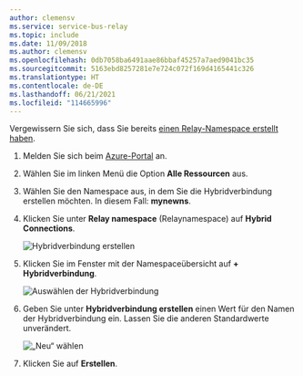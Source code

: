 ```yaml
---
author: clemensv
ms.service: service-bus-relay
ms.topic: include
ms.date: 11/09/2018
ms.author: clemensv
ms.openlocfilehash: 0db7058ba6491aae86bbaf45257a7aed9041bc35
ms.sourcegitcommit: 5163ebd8257281e7e724c072f169d4165441c326
ms.translationtype: HT
ms.contentlocale: de-DE
ms.lasthandoff: 06/21/2021
ms.locfileid: "114665996"
---
```

Vergewissern Sie sich, dass Sie bereits [einen Relay-Namespace erstellt haben][namespace-how-to].

1. Melden Sie sich beim [Azure-Portal](https://portal.azure.com) an.
2. Wählen Sie im linken Menü die Option **Alle Ressourcen** aus.
3. Wählen Sie den Namespace aus, in dem Sie die Hybridverbindung erstellen möchten. In diesem Fall: **mynewns**.  
4. Klicken Sie unter **Relay namespace** (Relaynamespace) auf **Hybrid Connections**.

    ![Hybridverbindung erstellen](./media/relay-create-hybrid-connection-portal/create-hc-1.png)

5. Klicken Sie im Fenster mit der Namespaceübersicht auf **+ Hybridverbindung**.
   
    ![Auswählen der Hybridverbindung](./media/relay-create-hybrid-connection-portal/create-hc-2.png)
6. Geben Sie unter **Hybridverbindung erstellen** einen Wert für den Namen der Hybridverbindung ein. Lassen Sie die anderen Standardwerte unverändert.
   
    ![„Neu“ wählen](./media/relay-create-hybrid-connection-portal/create-hc-3.png)
7. Klicken Sie auf **Erstellen**.

[namespace-how-to]: ../relay-create-namespace-portal.md 